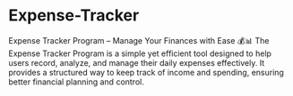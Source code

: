 # Expense-Tracker
Expense Tracker Program – Manage Your Finances with Ease 💰📊 The Expense Tracker Program is a simple yet efficient tool designed to help users record, analyze, and manage their daily expenses effectively. It provides a structured way to keep track of income and spending, ensuring better financial planning and control.
